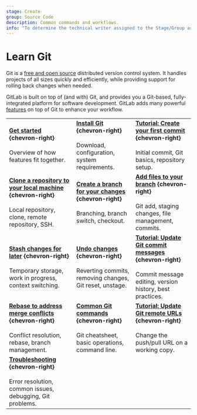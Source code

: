 ```yaml
---
stage: Create
group: Source Code
description: Common commands and workflows.
info: "To determine the technical writer assigned to the Stage/Group associated with this page, see https://handbook.gitlab.com/handbook/product/ux/technical-writing/#assignments"
---
```


# Learn Git

Git is a [free and open source](https://git-scm.com/about/free-and-open-source)
distributed version control system. It handles projects of all sizes quickly and
efficiently, while providing support for rolling back changes when needed.

GitLab is built on top of (and with) Git, and provides you a Git-based, fully-integrated
platform for software development. GitLab adds many powerful
[features](https://about.gitlab.com/features/) on top of Git to enhance your workflow.

| | | |
|--|--|--|
| [**Get started**](get_started.md) **{chevron-right}**<br><br>Overview of how features fit together. | [**Install Git**](how_to_install_git/index.md) **{chevron-right}**<br><br>Download, configuration, system requirements. | [**Tutorial: Create your first commit**](../../tutorials/make_first_git_commit/index.md) **{chevron-right}**<br><br>Initial commit, Git basics, repository setup. |
| [**Clone a repository to your local machine**](clone.md) **{chevron-right}**<br><br>Local repository, clone, remote repository, SSH. | [**Create a branch for your changes**](branch.md) **{chevron-right}**<br><br>Branching, branch switch, checkout. | [**Add files to your branch**](add_files.md) **{chevron-right}**<br><br>Git add, staging changes, file management, commits. |
| [**Stash changes for later**](stash.md) **{chevron-right}**<br><br>Temporary storage, work in progress, context switching. | [**Undo changes**](undo.md) **{chevron-right}**<br><br>Reverting commits, removing changes, Git reset, unstage. | [**Tutorial: Update Git commit messages**](../../tutorials/update_commit_messages/index.md) **{chevron-right}**<br><br>Commit message editing, version history, best practices. |
| [**Rebase to address merge conflicts**](git_rebase.md) **{chevron-right}**<br><br>Conflict resolution, rebase, branch management. | [**Common Git commands**](commands.md) **{chevron-right}**<br><br>Git cheatsheet, basic operations, command line. | [**Tutorial: Update Git remote URLs**](../../tutorials/update_git_remote_url/index.md) **{chevron-right}**<br><br>Change the push/pull URL on a working copy. |
| [**Troubleshooting**](troubleshooting_git.md) **{chevron-right}**<br><br>Error resolution, common issues, debugging, Git problems. | | |
